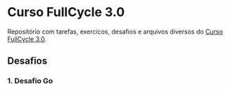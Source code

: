 # Curso FullCycle 3.0
Repositório com tarefas, exercícos, desafios e arquivos diversos do [Curso FullCycle 3.0](https://fullcycle.com.br/).

## Desafios
### 1. Desafio Go
